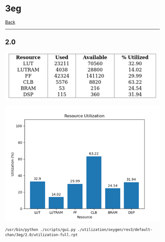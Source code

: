 # 3eg

[Back](<../rev3.md>)

---

## 2.0

<p align="center">
	<img src="../../../../../images/oxygen/rev3/default-chan/3eg/2.0/table.jpg" />
</p>

<p align="center">
	<img src="../../../../../images/oxygen/rev3/default-chan/3eg/2.0/graph.png" />
</p>

`/usr/bin/python ./scripts/gui.py ./utilization/oxygen/rev3/default-chan/3eg/2.0/utilization-full.rpt`

